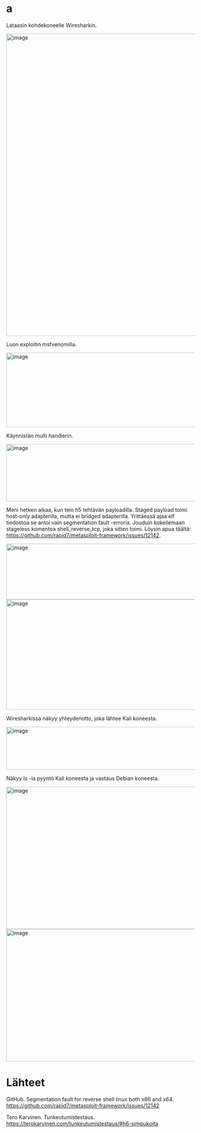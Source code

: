 # a

Lataasin kohdekoneelle Wiresharkin.

<img width="1286" height="807" alt="image" src="https://github.com/user-attachments/assets/8ecef362-b0b8-427f-a178-c4054a1e1224" />

Luon exploitin msfvenomilla.

<img width="779" height="199" alt="image" src="https://github.com/user-attachments/assets/1ce68759-65f8-4025-9a77-e9e843e0da27" />

Käynnistän multi handlerin.

<img width="550" height="153" alt="image" src="https://github.com/user-attachments/assets/0efc280b-ba21-48fb-8ccb-ff0aa09f589f" />

Meni hetken aikaa, kun tein h5 tehtävän payloadilla. Staged payload toimi host-only adapterilla, mutta ei bridged adapterilla. Yrittäessä ajaa elf tiedostoa se antoi vain segmentation fault -erroria. Jouduin kokeilemaan stageless komentoa shell_reverse_tcp, joka sitten toimi. Löysin apua täältä: https://github.com/rapid7/metasploit-framework/issues/12142.

<img width="778" height="149" alt="image" src="https://github.com/user-attachments/assets/dcd8c873-35c2-4291-8809-cbcc058331e3" />

<img width="829" height="295" alt="image" src="https://github.com/user-attachments/assets/2b4a722a-074b-48bf-878d-591c378a7ce0" />

Wiresharkissa näkyy yhteydenotto, joka lähtee Kali koneesta.

<img width="1230" height="115" alt="image" src="https://github.com/user-attachments/assets/cdf5be7a-8309-41d4-91e4-d81fe6e78f3f" />

Näkyy ls -la pyyntö Kali koneesta ja vastaus Debian koneesta.

<img width="1229" height="380" alt="image" src="https://github.com/user-attachments/assets/ef676975-3005-469f-8b49-8129af50b81e" />

<img width="1232" height="354" alt="image" src="https://github.com/user-attachments/assets/37e1d487-62e5-4b8e-b974-51999a9cdc2a" />

# Lähteet

GitHub. Segmentation fault for reverse shell linux both x86 and x64. https://github.com/rapid7/metasploit-framework/issues/12142

Tero Karvinen. Tunkeutumistestaus. https://terokarvinen.com/tunkeutumistestaus/#h6-simpukoita

